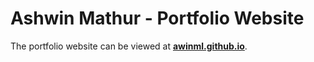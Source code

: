 # Ashwin Mathur - Portfolio Website
The portfolio website can be viewed at **[awinml.github.io](!awinml.github.io)**.
